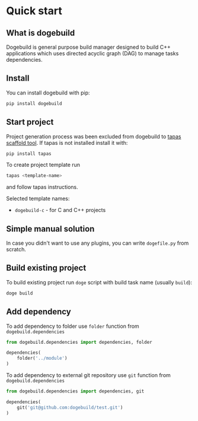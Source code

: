 # Quick start

## What is dogebuild

Dogebuild is general purpose build manager designed to build C++ applications which uses
directed acyclic graph (DAG) to manage tasks dependencies.

## Install

You can install dogebuild with pip:
```sh
pip install dogebuild
```

## Start project

Project generation process was been excluded from dogebuild to [tapas scaffold tool]().
If tapas is not installed install it with:

```sh
pip install tapas
```

To create project template run

```sh
tapas <template-name>
```

and follow tapas instructions.

Selected template names:
- `dogebuild-c` - for C and C++ projects

## Simple manual solution

In case you didn't want to use any plugins, you can write `dogefile.py` from scratch.


## Build existing project

To build existing project run `doge` script with build task name (usually `build`):
```sh
doge build
```

## Add dependency

To add dependency to folder use `folder` function from `dogebuild.dependencies`

```python
from dogebuild.dependencies import dependencies, folder

dependencies(
    folder('../module')
)
```

To add dependency to external git repository use `git` function from `dogebuild.dependencies`

```python
from dogebuild.dependencies import dependencies, git

dependencies(
    git('git@github.com:dogebuild/test.git')
)
```
